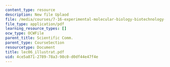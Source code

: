 ```yaml
---
content_type: resource
description: New file Uplaod
file: /media/courses/7-16-experimental-molecular-biology-biotechnology-ii-spring-2005/4ce5a871278978a398c0d0df44e47f4e_lec06_illustrat.pdf
file_type: application/pdf
learning_resource_types: []
ocw_type: OCWFile
parent_title: Scientific Comm.
parent_type: CourseSection
resourcetype: Document
title: lec06_illustrat.pdf
uid: 4ce5a871-2789-78a3-98c0-d0df44e47f4e
---
```

